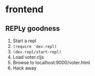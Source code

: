 # frontend

## REPLy goodness

1. Start a repl
2. `(require 'dev.repl)`
3. `(dev.repl/start-repl)`
4. Load voter.cljs
5. Browse to localhost:9000/voter.html
6. Hack away
